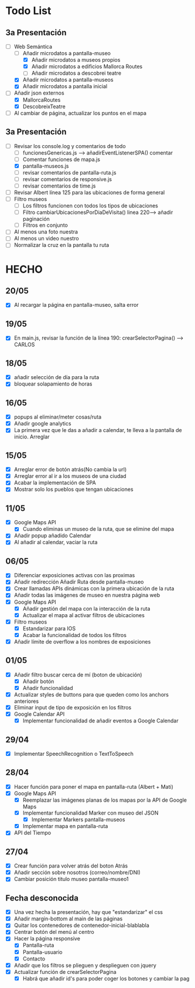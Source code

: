 # Todo List

## 3a Presentación
- [ ] Web Semántica
    - [ ] Añadir microdatos a pantalla-museo
        - [x] Añadir microdatos a museos propios
        - [x] Añadir microdatos a edificios Mallorca Routes
        - [ ] Añadir microdatos a descobrei teatre
    - [x] Añadir microdatos a pantalla-museos
    - [x] Añadir microdatos a pantalla inicial
- [ ] Añadir json externos
    - [x] MallorcaRoutes
    - [x] DescobreixTeatre
- [ ] Al cambiar de página, actualizar los puntos en el mapa

## 3a Presentación
- [ ] Revisar los console.log y comentarios de todo
    - [ ] funcionesGenericas.js --> añadirEventListenerSPA() comentar
    - [ ] Comentar funciones de mapa.js
    - [x] pantalla-museos.js
    - [ ] revisar comentarios de pantalla-ruta.js
    - [ ] revisar comentarios de responsive.js
    - [ ] revisar comentarios de time.js
- [ ] Revisar Albert línea 125 para las ubicaciones de forma general
- [ ] Filtro museos
    - [ ] Los filtros funcionen con todos los tipos de ubicaciones
    - [ ] Filtro cambiarUbicacionesPorDiaDeVisita() linea 220--> añadir paginación
    - [ ] Filtros en conjunto
- [ ] Al menos una foto nuestra
- [ ] Al menos un video nuestro
- [ ] Normalizar la cruz en la pantalla tu ruta

# HECHO
## 20/05
- [x] Al recargar la página en pantalla-museo, salta error

## 19/05
- [x] En main.js, revisar la función de la línea 190: crearSelectorPagina() --> CARLOS

## 18/05
- [x] añadir selección de día para la ruta
- [x] bloquear solapamiento de horas

## 16/05
- [x] popups al eliminar/meter cosas/ruta
- [x] Añadir google analytics
- [x] La primera vez que le das a añadir a calendar, te lleva a la pantalla de inicio. Arreglar

## 15/05
- [x] Arreglar error de botón atrás(No cambia la url)
- [x] Arreglar error al ir a los museos de una ciudad
- [x] Acabar la implementación de SPA
- [x] Mostrar solo los pueblos que tengan ubicaciones

## 11/05
- [x] Google Maps API
    - [x] Cuando eliminas un museo de la ruta, que se elimine del mapa
- [x] Añadir popup añadido Calendar
- [x] Al añadir al calendar, vaciar la ruta

## 06/05
- [x] Diferenciar exposiciones activas con las proximas
- [x] Añadir redirección Añadir Ruta desde pantalla-museo
- [x] Crear llamadas APIs dinámicas con la primera ubicación de la ruta
- [x] Añadir todas las imágenes de museo en nuestra página web
- [x] Google Maps API
    - [x] Añadir gestión del mapa con la interacción de la ruta
    - [x] Actualizar el mapa al activar filtros de ubicaciones
- [x] Filtro museos
    - [x] Estandarizar para IOS
    - [x] Acabar la funcionalidad de todos los filtros
- [x] Añadir límite de overflow a los nombres de exposiciones

## 01/05
- [x] Añadir filtro buscar cerca de mí (boton de ubicación)
    - [x] Añadir botón
    - [x] Añadir funcionalidad
- [X] Actualizar styles de buttons para que queden como los anchors anteriores
- [X] Eliminar input de tipo de exposición en los filtros
- [x] Google Calendar API
    - [x] Implementar funcionalidad de añadir eventos a Google Calendar

## 29/04
- [x] Implementar SpeechRecognition o TextToSpeech

## 28/04
- [x] Hacer función para poner el mapa en pantalla-ruta (Albert + Mati)
- [x] Google Maps API
    - [x] Reemplazar las imágenes planas de los mapas por la API de Google Maps
    - [x] Implementar funcionalidad Marker con museo del JSON
        - [x] Implementar Markers pantalla-museos
    - [x] Implementar mapa en pantalla-ruta 
- [x] API del Tiempo 
## 27/04
- [x] Crear función para volver atrás del boton Atrás
- [x] Añadir sección sobre nosotros (correo/nombre/DNI) 
- [x] Cambiar posición titulo museo pantalla-museo1

## Fecha desconocida
- [x] Una vez hecha la presentación, hay que "estandarizar" el css
- [x] Añadir margin-bottom al main de las páginas
- [X] Quitar los contenedores de contenedor-inicial-blablabla
- [x] Centrar botón del menú al centro
- [x] Hacer la página responsive
    - [x] Pantalla-ruta
    - [x] Pantalla-usuario
    - [x] Contacto
- [X] Añadir que los filtros se plieguen y desplieguen con jquery
- [x] Actualizar función de crearSelectorPagina
    - [x] Habrá que añadir id's para poder coger los botones y cambiar la pag